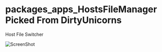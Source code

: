 packages_apps_HostsFileManager
Picked From DirtyUnicorns
==============================

Host File Switcher

![ScreenShot](http://s22.postimg.org/y75j10mox/Screenshot_2013_09_30_15_37_04.png)
